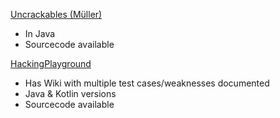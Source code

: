 [Uncrackables (Müller)](https://github.com/muellerberndt/uncrackable_app/tree/master)
- In Java
- Sourcecode available

[HackingPlayground](https://github.com/OWASP/MASTG-Hacking-Playground/wiki/Android-App)
- Has Wiki with multiple test cases/weaknesses documented
- Java & Kotlin versions
- Sourcecode available
